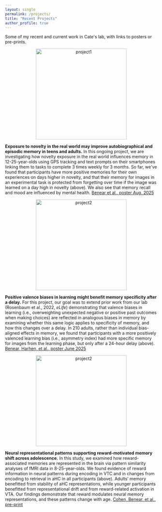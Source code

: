```yaml
---
layout: single
permalink: /projects/
title: "Recent Projects"
author_profile: true
---
```


Some of my recent and current work in Cate's lab, with links to posters or pre-prints.

<p align="center">
  <img src="{{ '/assets/images/project1.png' | relative_url }}" alt="project1" width="300">
</p>

**Exposure to novelty in the real world may improve autobiographical and episodic memory in teens and adults.** In this ongoing project, we are investigating how novelty exposure in the real world influences memory in 12-25-year-olds using GPS tracking and text prompts on their smartphones linking them to tasks to complete 3 times weekly for 3 months. So far, we've found that participants have more positive memories for their own experiences on days higher in novelty, and that their memory for images in an experimental task is protected from forgetting over time if the image was learned on a day high in novelty (above). We also see that memory recall and mood are influenced by mental health. <a href="https://drive.google.com/file/d/14N_-hVCA649Gkg_kNZ-1yA8pkPeGvpwH/view?usp=sharing">Benear et al., poster Aug. 2025</a>

<p align="center">
  <img src="{{ '/assets/images/project2.png' | relative_url }}" alt="project2" width="300">
</p>

**Positive valence biases in learning might benefit memory specificity after a delay.** For this project, our goal was to extend prior work from our lab (Rosenbaum et al., 2022, *eLife*) demonstrating that valence biases in learning (i.e., overweighting unexpected negative or positive past outcomes when making choices) are reflected in analogous biases in memory by examining whether this same logic applies to specificity of memory, and how this changes over a delay. In 210 adults, rather than individual bias-aligned effects in memory, we found that participants with a more positively valenced learning bias (i.e., asymmetry index) had more specific memory for images from the learning phase, but only after a 24-hour delay (above). <a href="https://drive.google.com/file/d/1C8vx3HJ4bSVkU25sBMuW8GHQEB-qN90J/view?usp=sharing">Benear, Harhen, et al., poster June 2025</a> 


<p align="center">
  <img src="{{ '/assets/images/project3.png' | relative_url }}" alt="project2" width="300">
</p>

**Neural representational patterns supporting reward-motivated memory shift across adolescence.** In this study, we examined how reward-associated memories are represented in the brain via pattern similarity analyses of fMRI data in 8-25-year-olds. We found evidence of reward information in neural patterns during encoding in VTC and in changes from encoding to retrieval in aHC in all participants (above). Adults’ memory benefitted from stability of aHC representations, while younger participants benefitted from representational drift and from reward-related activation in VTA. Our findings demonstrate that reward modulates neural memory representations, and these patterns change with age. <a href="https://doi.org/10.31234/osf.io/h53qa_v2">Cohen, Benear, et al., pre-print</a>